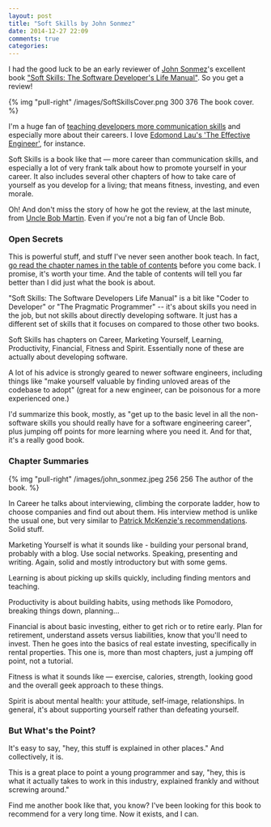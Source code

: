 ```yaml
---
layout: post
title: "Soft Skills by John Sonmez"
date: 2014-12-27 22:09
comments: true
categories: 
---
```

I had the good luck to be an early reviewer of <a href="https://twitter.com/jsonmez">John Sonmez</a>'s excellent book <a href="http://www.amazon.com/Soft-Skills-software-developers-manual/dp/1617292397">"Soft Skills: The Software Developer's Life Manual"</a>. So you get a review!

{% img "pull-right" /images/SoftSkillsCover.png 300 376 The book cover. %}

I'm a huge fan of <a href="http://codefol.io/posts/how-to-produce-and-learn-at-the-same-time">teaching developers more communication skills</a> and especially more about their careers. I love <a href="http://theeffectiveengineer.com">Edomond Lau's 'The Effective Engineer'</a>, for instance.

Soft Skills is a book like that &mdash; more career than communication skills, and especially a lot of very frank talk about how to promote yourself in your career. It also includes several other chapters of how to take care of yourself as you develop for a living; that means fitness, investing, and even morale.

Oh! And don't miss the story of how he got the review, at the last minute, from <a href="https://twitter.com/unclebobmartin">Uncle Bob Martin</a>. Even if you're not a big fan of Uncle Bob.

<h3>Open Secrets</h3>

This is powerful stuff, and stuff I've never seen another book teach. In fact, <a href="http://www.manning.com/sonmez/excerpt_contents.html">go read the chapter names in the table of contents</a> before you come back. I promise, it's worth your time. And the table of contents will tell you far better than I did just what the book is about.

<!--more-->

"Soft Skills: The Software Developers Life Manual" is a bit like "Coder to
Developer" or "The Pragmatic Programmer" -- it's about skills you need in the
job, but not skills about directly developing software. It just has a
different set of skills that it focuses on compared to those other two books.

Soft Skills has chapters on Career, Marketing Yourself, Learning, Productivity, Financial, Fitness and Spirit. Essentially none of these are actually about developing software.

A lot of his advice is strongly geared to newer software engineers, including things like "make yourself valuable by finding unloved areas of the codebase to adopt" (great for a new engineer, can be poisonous for a more experienced one.)

I'd summarize this book, mostly, as "get up to the basic level in all the non-software skills you should really have for a software engineering career", plus jumping off points for more learning where you need it. And for that, it's a really good book.

<h3>Chapter Summaries</h3>

{% img "pull-right" /images/john_sonmez.jpeg 256 256 The author of the book. %}

In Career he talks about interviewing, climbing the corporate ladder, how to choose companies and find out about them. His interview method is unlike the usual one, but very similar to <a href="http://www.kalzumeus.com/2012/01/23/salary-negotiation/">Patrick McKenzie's recommendations</a>. Solid stuff.

Marketing Yourself is what it sounds like - building your personal brand, probably with a blog. Use social networks. Speaking, presenting and writing. Again, solid and mostly introductory but with some gems.

Learning is about picking up skills quickly, including finding mentors and teaching.

Productivity is about building habits, using methods like Pomodoro, breaking things down, planning...

Financial is about basic investing, either to get rich or to retire early. Plan for retirement, understand assets versus liabilities, know that you'll need to invest. Then he goes into the basics of real estate investing, specifically in rental properties. This one is, more than most chapters, just a jumping off point, not a tutorial.

Fitness is what it sounds like &mdash; exercise, calories, strength, looking good and the overall geek approach to these things.

Spirit is about mental health: your attitude, self-image, relationships. In general, it's about supporting yourself rather than defeating yourself.

<h3>But What's the Point?</h3>

It's easy to say, "hey, this stuff is explained in other places." And collectively, it is.

This is a great place to point a young programmer and say, "hey, this is what it actually takes to work in this industry, explained frankly and without screwing around."

Find me another book like that, you know? I've been looking for this book to recommend for a very long time. Now it exists, and I can.
